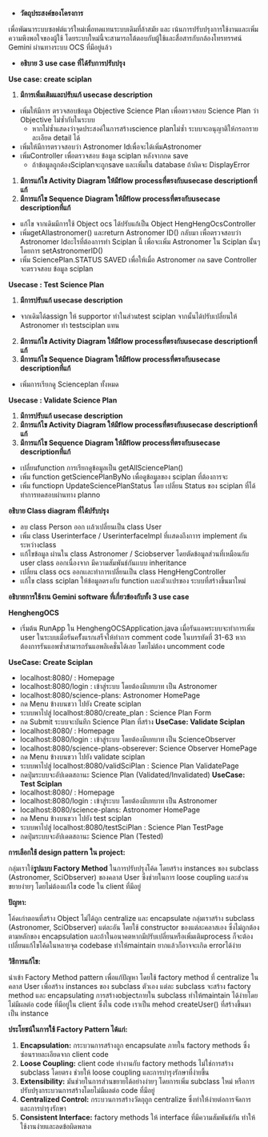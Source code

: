 ﻿- **วัตถุประสงค์ของโครงการ**

เพื่อพัฒนาระบบซอฟต์แวร์ใหม่เพื่อทดแทนระบบเดิมที่ล้าสมัย และ เน้นการปรับปรุงการใช้งานและเพิ่มความพึงพอใจของผู้ใช้ โดยระบบใหม่นี้จะสามารถโต้ตอบกับผู้ใช้และสื่อสารกับกล้องโทรทรรศน์ Gemini ผ่านทางระบบ OCS ที่มีอยู่แล้ว


- **อธิบาย 3 use case ที่ได้รับการปรับปรุง**

**Use case: create sciplan**

1. **มีการเพิ่มเติมและปรับแก้ usecase description** 
- เพิ่มให้มีการ ตรวจสอบข้อมูล Objective Science Plan เพื่อตรวจสอบ Science Plan ว่า Objective ไม่ซ้ำกับในระบบ
  - หากไม่ซ้ำแสดงว่าจุดประสงค์ในการสร้างscience planไม่ซ้ำ ระบบจะอนุญาติให้กรอกรายละเอียด detail ได้
- เพิ่มให้มีการตรวจสอบว่า Astronomer Idเพื่อจะได้เพิ่มAstronomer
- เพิ่มController เพื่อตรวจสอบ ข้อมูล sciplan หลังจากกด save 
  - ถ้าข้อมูลถูกต้องSciplanจะถูกsave และเพิ่มใน database ถ้าผิดจะ DisplayError

1. **มีการแก้ไข Activity Diagram ให้มีflow processที่ตรงกับusecase descriptionที่แก้**
1. **มีการแก้ไข Sequence Diagram ให้มีflow processที่ตรงกับusecase descriptionที่แก้**
- แก้ไข จากเดิมมีการใช้ Object ocs ได้ปรับแก้เป็น Object HengHengOcsController 
- เพิ่มgetAllastronomer() และreturn Astronomer ID() กลับมา เพื่อตรวจสอบว่า Astronomer Idอะไรที่ต้องการทำ Sciplan นี้ เพื่อจะเพิ่ม Astronomer ใน Sciplan นั้นๆ โดยการ setAstronomerID()
- เพิ่ม SciencePlan.STATUS SAVED เพื่อให้เมื่อ  Astronomer  กด save Controller จะตรวจสอบ ข้อมูล sciplan

**Usecase : Test Science Plan**

1. **มีการปรับแก้ usecase description** 
- จากเดิมได้assign ให้ supportor ทำในส่วนtest sciplan จากนั้นได้ปรับเปลี่ยนให้ Astronomer ทำ testsciplan แทน

2. **มีการแก้ไข Activity Diagram ให้มีflow processที่ตรงกับusecase descriptionที่แก้**
3. **มีการแก้ไข Sequence Diagram ให้มีflow processที่ตรงกับusecase descriptionที่แก้**
- เพิ่มการเรียกดู Scienceplan ทั้งหมด 

**Usecase :  Validate Science Plan**

1. **มีการปรับแก้ usecase description** 
2. **มีการแก้ไข Activity Diagram ให้มีflow processที่ตรงกับusecase descriptionที่แก้**
3. **มีการแก้ไข Sequence Diagram ให้มีflow processที่ตรงกับusecase descriptionที่แก้**
- เปลี่ยนfunction การเรียกดูข้อมูลเป็น getAllSciencePlan()  
- เพิ่ม function  getSciencePlanByNo เพื่อดูข้อมูลของ sciplan ที่ต้องการจะ
- เพิ่ม functiopn UpdateSciencePlanStatus โดย เปลี่ยน Status ของ sciplan ที่ได้ทำการทดสอบผ่านทาง planno

 **อธิบาย Class diagram ที่ได้ปรับปรุง**



- ลบ class Person ออก เเล้วเปลี่ยนเป็น class User
- เพิ่ม class Userinterface / Userinterfacelmpl ที่เเสดงถึงกาาร implement กันระหว่างclass
- เเก้ไขข้อมูล ผ่านใน class Astronomer / Sciobserver โดยตัดข้อมูลส่วนที่เหมือนกับ user class ออกเนื่องจาก มีความสัมพันธ์กันเเบบ inheritance
- เปลี่ยน class ocs ออกเเละทำการเปลี่ยนเป็น class HengHengController
- เเก้ไข class sciplan ให้ข้อมูลตรงกับ function เเละตัวเเปรของ ระบบที่สร้างขึ้นมาใหม่

**อธิบายการใช้งาน Gemini software ที่เกี่ยวข้องกับทั้ง 3 use case**

**HenghengOCS**

- เริ่มต้น RunApp ใน HenghengOCSApplication.java เมื่อรันแอพระบบจะทำการเพิ่ม user ในระบบเมื่อรันครัั้งแรกเสร็จให้ทำการ comment code ในบรรทัดที่ 31-63 หากต้องการรันแอพซ้ำสามารถรันแอพลิเคชั่นได้เลย โดยไม่ต้อง uncomment code

 **UseCase: Create Sciplan**
- localhost:8080/ : Homepage 
- localhost:8080/login : เข้าสู่ระบบ โดยต้องมีบทบาท เป็น Astronomer
- localhost:8080/science-plans: Astronomer HomePage
- กด Menu ข้างบนขวา ไปยัง Create sciplan
- ระบบพาไปสู่ localhost:8080/create\_plan : Science Plan Form
- กด Submit ระบบจะบันทึก Science Plan ที่สร้าง
 **UseCase: Validate Sciplan**
- localhost:8080/ : Homepage 
- localhost:8080/login : เข้าสู่ระบบ โดยต้องมีบทบาท เป็น ScienceObserver
- localhost:8080/science-plans-obserever: Science Observer HomePage
- กด Menu ข้างบนขวา ไปยัง validate sciplan
- ระบบพาไปสู่ localhost:8080/validSciPlan : Science Plan ValidatePage
- กดปุ่มระบบจะอัปเดตสถานะ Science Plan (Validated/Invalidated)
 **UseCase: Test Sciplan**
- localhost:8080/ : Homepage 
- localhost:8080/login : เข้าสู่ระบบ โดยต้องมีบทบาท เป็น Astronomer
- localhost:8080/science-plans: Astronomer HomePage
- กด Menu ข้างบนขวา ไปยัง test sciplan
- ระบบพาไปสู่ localhost:8080/testSciPlan : Science Plan TestPage
- กดปุ่มระบบจะอัปเดตสถานะ Science Plan (Tested)






 **การเลือกใช้ design pattern ใน project:**

กลุ่มเราใช้**รูปแบบ Factory Method** ในการปรับปรุงโค้ด โดยสร้าง instances ของ subclass (Astronomer, SciObserver) ของคลาส User ซึ่งช่วยในการ loose coupling และส่วนขยายง่ายๆ โดยไม่ต้องแก้ไข code ใน client ที่มีอยู่

 **ปัญหา:**

โค้ดเก่าตอนที่สร้าง Object ไม่ได้ถูก centralize และ encapsulate กลุ่มเราสร้าง subclass (Astronomer, SciObserver) แต่ละอัน โดยใช้ constructor ของแต่ละคลาสเอง ซึ่งไม่ถูกต้อง ตามหลักของ encapsulation และถ้าในอนาคตหากมีปรับเปลี่ยนหรือเพิ่มเติมprocess ก็จะต้องเปลี่ยนแก้ไขโค้ดในหลายจุด codebase ทำให้maintain ยากแล้วก็อาจจะเกิด errorได้ง่าย

 **วิธีการแก้ไข:**

นำเข้า Factory Method pattern เพื่อแก้ปัญหา โดยใช้ factory method ที่ centralize ในคลาส User เพื่อสร้าง instances ของ subclass ตัวเอง แต่ละ subclass จะสร้าง factory method และ encapsulating การสร้างobjectภายใน subclass ทำให้maintain ได้ง่ายโดยไม่มีผลต่อ code ที่มีอยู่ใน client ซึ่งใน code เราเป็น mehod createUser() ที่สร้างขึ้นมาเป็น instance

 **ประโยชน์ในการใช้ Factory Pattern ได้แก่:**
1. **Encapsulation:** กระบวนการสร้างถูก encapsulate ภายใน factory methods ซึ่งซ่อนรายละเอียดจาก client code
2. **Loose Coupling:** client code ทำงานกับ factory methods ไม่ใช่การสร้าง subclass โดยตรง ช่วยให้ loose coupling และการบำรุงรักษาที่ง่ายขึ้น
3. **Extensibility:** มันช่วยในการส่วนขยายได้อย่างง่ายๆ โดยการเพิ่ม subclass ใหม่ หรือการปรับปรุงกระบวนการสร้างโดยไม่มีผลต่อ code ที่มีอยู่
4. **Centralized Control:** กระบวนการสร้างวัตถุถูก centralize ซึ่งทำให้ง่ายต่อการจัดการและการบำรุงรักษา
1. **Consistent Interface:** factory methods ให้ interface ที่มีความสัมพันธ์กัน ทำให้ใช้งานง่ายและลดข้อผิดพลาด

